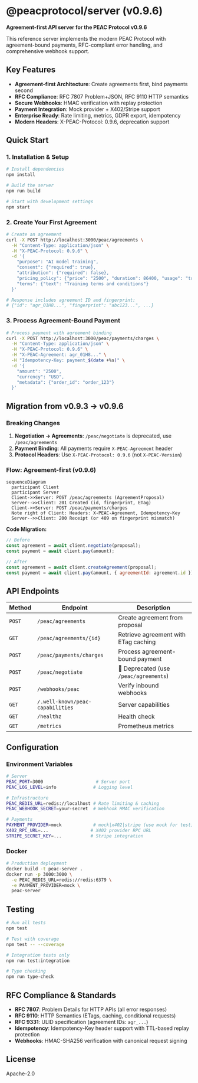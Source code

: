 # @peacprotocol/server (v0.9.6)

**Agreement-first API server for the PEAC Protocol v0.9.6**

This reference server implements the modern PEAC Protocol with agreement-bound payments, RFC-compliant error handling, and comprehensive webhook support.

## Key Features

- **Agreement-first Architecture**: Create agreements first, bind payments second
- **RFC Compliance**: RFC 7807 Problem+JSON, RFC 9110 HTTP semantics
- **Secure Webhooks**: HMAC verification with replay protection
- **Payment Integration**: Mock provider + X402/Stripe support
- **Enterprise Ready**: Rate limiting, metrics, GDPR export, idempotency
- **Modern Headers**: X-PEAC-Protocol: 0.9.6, deprecation support

## Quick Start

### 1. Installation & Setup

```bash
# Install dependencies
npm install

# Build the server
npm run build

# Start with development settings
npm start
```

### 2. Create Your First Agreement

```bash
# Create an agreement
curl -X POST http://localhost:3000/peac/agreements \
  -H "Content-Type: application/json" \
  -H "X-PEAC-Protocol: 0.9.6" \
  -d '{
    "purpose": "AI model training",
    "consent": {"required": true},
    "attribution": {"required": false},
    "pricing_policy": {"price": "2500", "duration": 86400, "usage": "training"},
    "terms": {"text": "Training terms and conditions"}
  }'

# Response includes agreement ID and fingerprint:
# {"id": "agr_01H8...", "fingerprint": "abc123...", ...}
```

### 3. Process Agreement-Bound Payment

```bash
# Process payment with agreement binding
curl -X POST http://localhost:3000/peac/payments/charges \
  -H "Content-Type: application/json" \
  -H "X-PEAC-Protocol: 0.9.6" \
  -H "X-PEAC-Agreement: agr_01H8..." \
  -H "Idempotency-Key: payment_$(date +%s)" \
  -d '{
    "amount": "2500",
    "currency": "USD",
    "metadata": {"order_id": "order_123"}
  }'
```

## Migration from v0.9.3 → v0.9.6

### Breaking Changes

1. **Negotiation → Agreements**: `/peac/negotiate` is deprecated, use `/peac/agreements`
2. **Payment Binding**: All payments require `X-PEAC-Agreement` header
3. **Protocol Headers**: Use `X-PEAC-Protocol: 0.9.6` (not `X-PEAC-Version`)

### Flow: Agreement-first (v0.9.6)

```mermaid
sequenceDiagram
  participant Client
  participant Server
  Client->>Server: POST /peac/agreements (AgreementProposal)
  Server-->>Client: 201 Created (id, fingerprint, ETag)
  Client->>Server: POST /peac/payments/charges
  Note right of Client: Headers: X-PEAC-Agreement, Idempotency-Key
  Server-->>Client: 200 Receipt (or 409 on fingerprint mismatch)
```

**Code Migration:**

```javascript
// Before
const agreement = await client.negotiate(proposal);
const payment = await client.pay(amount);

// After
const agreement = await client.createAgreement(proposal);
const payment = await client.pay(amount, { agreementId: agreement.id });
```

## API Endpoints

| Method | Endpoint                         | Description                            |
| ------ | -------------------------------- | -------------------------------------- |
| `POST` | `/peac/agreements`               | Create agreement from proposal         |
| `GET`  | `/peac/agreements/{id}`          | Retrieve agreement with ETag caching   |
| `POST` | `/peac/payments/charges`         | Process agreement-bound payment        |
| `POST` | `/peac/negotiate`                | 🚫 Deprecated (use `/peac/agreements`) |
| `POST` | `/webhooks/peac`                 | Verify inbound webhooks                |
| `GET`  | `/.well-known/peac-capabilities` | Server capabilities                    |
| `GET`  | `/healthz`                       | Health check                           |
| `GET`  | `/metrics`                       | Prometheus metrics                     |

## Configuration

### Environment Variables

```bash
# Server
PEAC_PORT=3000                    # Server port
PEAC_LOG_LEVEL=info              # Logging level

# Infrastructure
PEAC_REDIS_URL=redis://localhost # Rate limiting & caching
PEAC_WEBHOOK_SECRET=your-secret  # Webhook HMAC verification

# Payments
PAYMENT_PROVIDER=mock            # mock|x402|stripe (use mock for testing)
X402_RPC_URL=...                # X402 provider RPC URL
STRIPE_SECRET_KEY=...           # Stripe integration
```

### Docker

```bash
# Production deployment
docker build -t peac-server .
docker run -p 3000:3000 \
  -e PEAC_REDIS_URL=redis://redis:6379 \
  -e PAYMENT_PROVIDER=mock \
  peac-server
```

## Testing

```bash
# Run all tests
npm test

# Test with coverage
npm test -- --coverage

# Integration tests only
npm run test:integration

# Type checking
npm run type-check
```

## RFC Compliance & Standards

- **RFC 7807**: Problem Details for HTTP APIs (all error responses)
- **RFC 9110**: HTTP Semantics (ETags, caching, conditional requests)
- **RFC 9331**: ULID specification (agreement IDs: `agr_...`)
- **Idempotency**: Idempotency-Key header support with TTL-based replay protection
- **Webhooks**: HMAC-SHA256 verification with canonical request signing

## License

Apache-2.0
